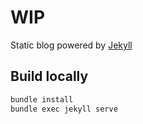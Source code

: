 # WIP

Static blog powered by [Jekyll](https://jekyllrb.com/)

## Build locally

```sh
bundle install
bundle exec jekyll serve
```
